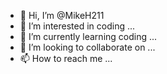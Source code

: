 - 👋 Hi, I’m @MikeH211
- 👀 I’m interested in coding ...
- 🌱 I’m currently learning coding ...
- 💞️ I’m looking to collaborate on ...
- 📫 How to reach me ...

<!---
MikeH211/MikeH211 is a ✨ special ✨ repository because its `README.md` (this file) appears on your GitHub profile.
You can click the Preview link to take a look at your changes.
--->
